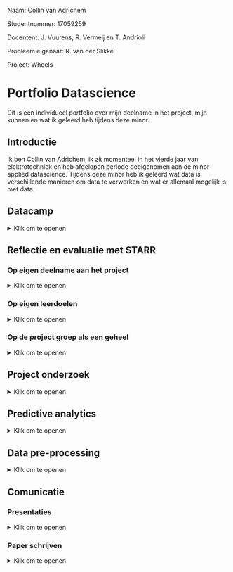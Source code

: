 Naam: Collin van Adrichem

Studentnummer: 17059259

Docentent: J. Vuurens, R. Vermeij en T. Andrioli

Probleem eigenaar: R. van der Slikke

Project: Wheels

# Portfolio Datascience
Dit is een individueel portfolio over mijn deelname in het project, mijn kunnen en wat ik geleerd heb tijdens deze minor.

## Introductie
Ik ben Collin van Adrichem, ik zit momenteel in het vierde jaar van elektrotechniek en heb afgelopen periode deelgenomen aan de minor applied datascience. Tijdens deze minor heb ik geleerd wat data is, verschillende manieren om data te verwerken en wat er allemaal mogelijk is met data. 
## Datacamp

<details>
  <summary>Klik om te openen</summary>
  
  Gedurende deze minor stond de programeertaal Phyton centraal. Om deze taal meer onder de knie te krijgen heeft iedereen tijdens de minor een online cursussen phyton coderen   gevolgd via Datacamp. Bij deze cursus stonden de volgende onderwerpen centraal: het omgaan met panda dataframes, het visualiseren van data, data preparation en het toepassen en valideren van verschillende machine learning modellen.
  
  Ik had redelijk wat moeite met deze cursussen phyton. Coderen is nooit mijn sterkste kant geweest toch vind ik het erg interresant en wil ik er graag beter in worden. Ondanks dat het mij wat extra tijd gekost heeft heb ik toch alle Datacamp cursussen af kunnen ronden. Door deze cursussen heb ik veel geleerd over werken met datasets en het implementeren van verschillende modellen als KNN, Decision Tree en RFC in phyton. Mijn bewijs van het afronden van mij cursussen is te vinden via deze link: [Datacamp](Datacamp/Datacamp_bewijs.JPG)
  
</details>

## Reflectie en evaluatie met STARR

### Op eigen deelname aan het project
<details>
  <summary>Klik om te openen</summary>
  
| | |
| :---:   | :-: |
| Situatie | Tijdens de minor Applied data science was ik onderdeel van de Project Wheels groep. Dit project ging over, hoe IMU data gebruikt kan worden bij verschillende rolstoel basketbal bewegingen. |
| Taak | Tijdens dit project wilde ik veel inzet tonen en een goede bijdrage leveren aan het eind product. Tegelijkertijd wilde ik meer leren over machine learning  en mijn kennis die ik opgedaan heb in mijn voor opleiding toepassen en delen met de rest van de groep. |
| Actie | Mijn sterke kanten zijn documentatie en communicatie. Deze taken heb ik dan ook redelijk snel op mij genomen. Al het contact met de docenten en de probleem eigenaar ging via mij en ik was de eind verantwoordelijke voor het plan van aanpak en de research paper. Programmeren is een van mijn mindersterke punten en ik had deze minor dan ook gekozen om hier meer ervaring mee te krijgen en meer over te leren. Terwijl ik bezig was met het volgen dan de Datacamp cursussen, heb ik gelijk mijn kennis toe kunnen passen op diverse machine learning modellen |
| Resultaat | Tijdens dit project zijn er onder mijn toezien 2 mooie documenten uitgebracht. Aan het begin van het project was dit een plan van aanpak om ons zelf, de docenten en de probleem eigenaar een duidelijk beeld te schetsen van hoe onze aanpak er uit gaat zien en wat wij aan het eind van dit project op willen leveren. Aan het eind van dit project is er een mooie duidelijke en compacte research paper opgeleverd. Ik heb van deze research paper het template gemaakt en heb bijna heel versie 0.5 geschreven(zie hoofdstuk communicatie/paperschrijven). En heb een grote bijdrage gedaan aan versie 1 wat de uit eindelijk ingeleverde versie is. Verder heb ik de complete Datacamp cursus afgerond, een grote bijdrage geleverd in het verbeteren van de dataset, in samenwerking met Daan het RFC model geschreven dat uiteindelijk opgeleverd wordt aan de probleem eigenaar en heb samen met Martijn een code geschreven die de “false positives” van 2 modellen. Deze code heeft er voor gezorgd dat onze dataset van 2.4% “true positives” voor sprints is uitgebreid is naar 17.1%. |
| Reflectie | Tijdens het project is het contact met de docenten goed verlopen. Ook heb ik veel bijdrage geleverd aan het schrijven van de documenten. Hierbij heb ik ook de stukken van medeleerlingen gecontroleerd en waar nodig feedback gegeven. Bij het coderen heb ik een redelijke bijdrage geleverd. Ik was zeker niet de beste codeur van mijn groepje maar heb een goede bijdrage geleverd aan het maken van de RFC en heb de dataset significant weten te verbeteren samen met de hulp van Martijn.|
  
</details>

### Op eigen leerdoelen
<details>
  <summary>Klik om te openen</summary>
  
  | | |
| :---:   | :-: |
| Situatie | Ik heb de minor Applied Data Science gekozen omdat ik machine learning erg interessant vind en hier graag meer over wilde leren. |
| Taak | Op mijn voor opleiding heb ik al meerdere vakken over programmeren gehad. Dit vind ik erg interessant maar ben ik helaas niet onwijs sterk in. Mijn doel bij deze minor was dan ook mijn programeer kennis verbreden en comfortabeler worden met het programmeren zelf. Ook wilde ik ook graag werken met en leren van met studenten met een andere studie achtergrond. |
| Actie | Tijdens deze minor werkte ik samen met 5 medestudenten, waarvan 4 een andere studie volgde dan ik. Tijdens dit project hebben we gewerkt met de scrum methode, ik had hier nog niet eerder mee gewerkt, gelukkig waren mijn team genoten al ervaren met deze methode, ik heb naast de les van Toni over het gebruik van scrum, dan ook veel geleerd van mijn project partners. Tijdens de minor heb ik  alle lessen over zowel machine learning als de andere onderwerpen gevolgd. En heb de geleerde informatie meteen toekunnen passen in het project. |
| Resultaat | Tijdens deze minor heb ik veel geleerd over machine learning en wat er allemaal mogelijk is met verschillende soorten data. Ook heb ik geleerd verschillende machine learning modellen te implementeren zoals de Decision tree en de Random Forest Classifier. Ik heb geleerd hoe je deze modellen moet tunen en hoe je deze kan gebruiken in combinatie met een complexe data set als IMU sensordata. Naast deze Applied Data Science dingen heb ik ook geleerd een project te plannen aan de hand van scrum. |
| Reflectie | Ik heb  veel geleerd van de minor zelf en het project dat hier parallel aan liep. Het was leuk om te zien hoe mensen met verschillende studie achtergronden dingen op een andere manier aanpakken. Wat het applied datascience onderdeel betreft, en dan met name het coderen, ik heb hier heel veel van geleerd. Ik weet nog steeds van mij zelf dat ik niet de beste ben ik coderen maar wordt er wel steeds behendiger in. Ik vind het erg interessant en wil er later ook zeker meer mee doen. Of dit betekend dat ik later de hele dag achter de computer wil zitten en machine learning programma’s wil schrijven weet ik nog niet. Ik denk dat ik dan liever leiding geef aan een groep programmeurs en hierbij dus de schakel tussen de klant en programmeur. Mocht dit de vervolgstap zijn die ik na mijn studie neem is de informatie die ik hier heb geleerd erg nuttig geweest. |
  
  
</details>

### Op de project groep als een geheel
<details>
  <summary>Klik om te openen</summary>
  
  | | |
| :---:   | :-: |
| Situatie | Gedurende deze minor heb ik met 4 mede studenten aan een project gewerkt. Het onderwerp van ons project was beweging detectie bij rolstoel basketbal. Wat dit onderwerp speciaal en extra interessant maakte, is de bijgeleverde dataset. Deze kwam namelijk van het Nederlandse paralympische dames team. Wij kregen de spelers data van 2 gespeelde wedstrijden op de paralympische spelen. Dit jaar heeft het team goud gehaald, dit hopen ze volgend jaar weer te doen, en dit project kan hun daar bij helpen. |
| Taak | Het doel van dit project is: Detecteer specifieke rolstoel basketbal bewegingen uit IMU sensor data met behulp van machine learning. Om het beste eind resultaat neer te kunnen zetten moest de groep goed samen werken en gebruik maken van iedereens sterke punten. Een voordeel was dat we met een heel gevarieerde groep waren en iedereen op een andere manier naar problemen keek en ze op een andere manier aanpakte, hierin hebben we erg veel van elkaar kunnen leren.  |
| Actie | Om het project in goede banen te leiden hebben we als eerst een plan van aanpak opgesteld. Voor de planning van het project hebben wij de scrum methode gebruikt, dit hield in dat we iedere ochtend om 9:30 startte met een daily stand up, hierbij vertelde iedereen wat ze de dag ervoor gedaan hadden, waar ze vandaag aan gaan werken en of ze ergens op vast liepen. Ook werkte we met sprints van 2 weken met aan het eind een retrospective waarin we het proces van de afgelopen week beoordeelde. In het begin werd de groep opgesplitst in een data onderzoek groep en een machine learning onderzoek groep. Nadat we genoeg informatie vergaard hadden en met elkaar gedeeld hadden ging iedereen individueel en als groep samen werken aan het uiteindelijke model dat opgeleverd is. Alle bevindingen over de Dataset en de uiteindelijk gebruikte machine learning modellen zijn terug te vinden in de research paper. |
| Resultaat | Het gemaakte plan van aanpak heeft ons en onze probleem eigenaar geholpen een beeld te krijgen van hoe we dit project willen aanpakken en wat dit project op gaat leveren. Voor de planning van het project hebben wij scrum gebruikt, dit gaf iedereen een duidelijk beeld van wat iedereen gedaan heeft, wat iedereen aan het doen was en of iemand ergens op vast liep. De retrospective aan het eind van iedere sprint hielp ons bij het verbeteren van ons groepsproces en eigen proces. Uit eindelijk heeft dit project 2 machine learning modellen opgeleverd, die sprints kunnen detecteren uit IMU sensor data. Ook hebben we een programma geschreven dat de resultaten van 2 modellen kan vergelijken en op deze manier de dataset kan verbeteren. Al deze resultaten zijn gedocumenteerd in de research paper en onze persoonlijke portfolio’s. |
| Reflectie | De project groep werkte onwijs goed samen, wanneer iemand vast liep stond iedereen in de rij om deze persoon te helpen. Deze behulpzaamheid zorgde ervoor dat iedereen het gehele project zijn motivatie behield, wat dan op zijn beurt de werksfeer verbeterde. Wat ook zeker hielp is dat we met de project groep ook non project gerelateerde activiteiten deden dit schepte echt een band. Echter waren er ook een paar problemen waar we tegen aan liepen. Zo hadden we in de eerste 10 weken een 6e team genoot, al snel viel op dat deze persoon aanzienlijk minder deed dan de rest. We hebben als project groep op vele manieren geprobeerd om deze persoon te stimuleren om meer te werken, helaas had dit weinig succes. Deze persoon heeft uiteindelijk wegens privé omstandigheden besloten om te stoppen met de minor. Het laatste probleem waar we af en toe tegen aan liepen was dat 2 team genoten een redelijk sterke mening hadden. Hierdoor ontstonden soms discussies waarbij beide leden langs elkaar heen praatte. Dit probleem werd snel opgelost door de andere team genoten, door beide kanten in 1 zin hun mening uit te laten leggen begrepen de twee leden elkaar een stuk beter en werd er ook aandachtiger naar elkaar geluisterd. Deze project groep was een van de fijnste project groepen waarmee ik samen heb gewerkt. Iedereen had andere talenten en wist deze ook goed te gebruiken, hierdoor vormde we een erg sterk team en hebben we een mooi eind resultaat neer weten te zetten.   | 
  
</details>

## Project onderzoek


<details>
  <summary>Klik om te openen</summary>
  
  
### Defenitie van opdracht
  
Fitness trackers en health apps worden steeds populairder onder de sporters. Iedere dag je hoeveelheid stappen bijhouden of kijken hoeveel calorieën je hebt verbrand tijdens een workout. Deze trackers worden veel al gebruikt bij hardlopen en wielrennen, maar ook bij sporten als rugby, voetbal en hockey. Bij al deze sporten geeft de tracker een duidelijk beeld over de prestaties van de gebruiker. Helaas zijn bijna alle trackers gemaakt voor non rolstoel gebruikers. Aangezien ze bijna allemaal gebaseerd zijn op het tellen van stappen. Maar zoals een rolstoel athleet in een onderzoek zei "But, I don't take steps". Misschien bied het gebruik van IMU sensors in combinatie met machinelearning een uitkomst voor hun. Dit is exact waar ons project zich op focust

Voor ons project zullen wij ons gaan focussen op het detecteren van bewegingen in rolstoelbasketbal met behulp van IMU opnames. Om voor ons zelf een duidelijk beeld te schetsen waar wij heen willen met dit project, hebben wij een plan van aanpak geschreven. Zie [Plan van Aanpak](Documentatie/Planofapproach.pdf). Hierin heb ik onderandere de onderzoeks vraag met deelvragen bedacht en opgesteld. Deze luiden als volgt:

- How can IMU data be used to identify wheelchair basketball-specific movements?
    - Which form of data processing will be used?
    - Which specific movements can be detected?
    - Which sensor data is used for each movement?
    - Can movements be used to predict fatigue?
    - Can movements be used to detect overload? These sub question will help us to get an answer to the main research question.

### Evaluatie

  In de loop van het project kwamen we er toch achter dat we niet genoeg tijd zouden hebben om alle subquestions te kunnen beantwoorden. Daarom hebben we besloten om de onderzoeksvraag en deelvragen aan te passen voor de research paper. Dit resulteerde in de volgende onderzoeks- en deel vragen:
  
- Can an RFC and a RNN be used to classify sprints in partially defined IMU recordings?
    - Which form of data processing will be used?
    - Which sensor data is used to detect a sprint?

  Deze vragen worden duidelijk beantwoord in onze [research paper](Documentatie/Research_Paper_Project_Wheels_V1.pdf). Maar dit is maar een deel van wat er allemaal mogelijk is met machine learning in combinatie met IMU sensor data. Ons onderzoek is compleet gefocust geweest op het detecteren van sprints, maar ons machine learning model zou ook andere eenvoudige bewegingen als rotaties en botsingen kunnen detecteren. Maar voor dit mogelijk is, zal net als bij de sprints, de data set uitgebreid moeten worden met meer positive data punten van deze bewegingen. Wanneer ook deze bewegingen gedetecteerd kunnen worden is het zelfs mogelijk om deze te combineren om complexere bewegingen in het spel te vinden. Zoals bijvoorbeeld de combinatie van rotaties en sprints om te bepalen of er aangevallen of verdedigd wordt. Maar dingen als vermoeitheid of uitputting kunnen voorspeld worden aan de hand van de afname van de hoeveelheid sprints en de afname in sprint topsnelheid. Dit kan trainers en coaches helpen bij het zien wanneer een speler gewisseld moet worden.
  
  Naast dieper in de sport wereld gaan met deze techniek van beweging detectie, kan het ook gebruikt worden op medisch gebied. Door de dagelijkse beweging van een patient in een rolstoel bij te houden, kan de gezondheid en het herstel van deze patient bijgehouden worden. Zo zijn er meerdere doeleinde waarin dit onderzoek als goede basis kan dienen. Wij hopen dan ook als project groep, dat iemand het stokje van ons overneemt en door gaat met een van deze ideeën.
  
  ### Conclusies
  
  TIjdens dit project is er onderzoek gedaan naar hoe machinelearning sprints kan detecteren uit deels gedefinieerde IMU sensor data. Tijdens dit onderzoek zijn meerdere modellen gebouwd, toegepast en getest. Na het testen van alle modellen bleek dat de RFC en de RNN het best gebruikt kunnen worden bij het classificeren van sprints. Tijdens dit project bleek dat de deels gedefinieerde sensor data wel voor wat problemen zorgde. Deze dataset is dan ook uitgebreid met meer positieve datapunten toe tevoegen. Deze datapunten zijn gevonden door de false positives van de RNN en de RFC te vergelijken met elkaar en met de video om er achter te komen of deze eigenlijk true positives zijn. Met deze techniek is de dataset uitgebreid van maar 2.3% positieve datapunten voor sprints naar 17.1%. Door deze verbeterde dataset, kon het RFC model 90.4% van alle getagde sprints met een precisie van 89% detecteren in de train/valideer dataset [RFC speler A](Models/RandomForrestCLassifier_sprint_detection.ipynb). Om zeker te zijn dat het model werkte, is het model ook gevoed met een compleet onbekende test set [RFC speler B](Models/RandomForrestCLassifier_Player8.ipynb) [Visualisering van sprints speler B](. Het RFC model kon sprints uit deze dataset detecteren met een precisie van 91.67%. De recall is onbekend aangezien deze dataset ongedefinieerd was. Dit resultaat bewijst dat het mogelijk is om sprints te classificeren uit deels gedefinieerde IMU sensor data met een RFC en een RNN.
  
  ### Planning
  
  Tijdens het hele project is er gebruikt gemaakt van scrum in Azure devops, zie https://dev.azure.com/Wheeeeeeeeeeeeeeels/wheels/_boards/board/t/wheels%20Team/Stories_m_. Iedere dag werd de dag gestart om 9:30 met een stand-up meeting, hier werd besproken wat iedereen de dag er voor gedaan had, of er nog complicaties opgetreden waren en wat ze vandaag gaan doen. Dit zorgde er voor dat iedereen up to date was met waar de rest mee bezig was en gaf een makkelijk instap moment om om hulp te vragen als je ergens tegen aan liep. Gedurende het hele project werkte we met sprints van 2 weken. Aan het eind van deze twee weken hadden we een retrospective en plande we wat er de volgende sprint gedaan moest worden. Tijdens deze retrospective bespraken we wat we wilde behouden, waarmee we wilde stoppen en wat we wilde verbeteren in het process van ons project. Bij het plannen van de volgende sprint maakte we gezamelijk de userstories en gebruikte we "scrum poker" om samen te bepalen hoeveel werk iedere userstory is. Het besluit van het gebruiken van scrum poker is genomen nadat we het idee hadden dat niet iedereen even veel werk verrichte. Voor het plannen van de internal en external presentations hadden wij een rouleringssysteem waarbij iedereen minimaal 2 keer aan de beurt was.

  
</details>




## Predictive analytics
<details>
  <summary>Klik om te openen</summary>
  
  ### Model selecteren

  #### Decision Tree
  
  De verkregen datasets voor het project wheels bestond uit deels verwerkte IMU (Inertial Measurement Unit) data. Dit deels verwerkte houd in dat er features waren met raw sensor data maar ook een aantal al berekende features zoals bijvoorbeeld acceleration en rotation angle. Tijdens mijn onderzoek naar een geschikt model ben ik opzoek gegaan naar papers die IMU data verwerkte met gebruik van de voor mij en de project groep al bekende machine learning modellen, destijds K nearest neighbors Decision tree, SVM logistic regresion:
  https://ieeexplore.ieee.org/abstract/document/8646253. Deze paper classifiseerd bewegingen van een exoskelet door middel van een Decision Tree. 
  https://ieeexplore.ieee.org/abstract/document/8323826. Deze paperclassifiseerd IMU data door middel van machine learning. In deze paper vergelijken ze, statistical technique, SVM en decision tree. uit deze vergelijking blijkt dat de Decision Tree het beste gebruikt kan worden voor het classificeren van IMU data.
  
  #### Random Forest Classifier (RFC)
  
 Na het ontwerpen en tunen van de Decision Tree waren we als groep nog niet tevreden met het resultaat dus besloten we verder te zoeken. op dit moment stuite wij op onderzoeken over RFC en zijn hier dieper op in gegaan.  
  https://ieeexplore.ieee.org/abstract/document/7962153	Deze paper vergelijkt de Decision Tree met de RFC. Hier uit komt naar voren dat de decision tree erg sterk is bij het classificeren van patronen maar ook snel overfit bij en grote dataset. Door een RFC te gebruiken, wat in feite "een bos van decision trees" is behoud je het sterke classificeren maar voorkom je het overfitten door de dataset te verdelen over meedere Decision Trees.
  https://ieeexplore.ieee.org/abstract/document/9393014. Deze paper vergelijkt traditionele manieren van beweging detectie met het gebruik van een RFC. Op vele aspecten wint de RFC van de traditionele technieken.
  Gezien de grote van de data set en de veel belovende onderzoeken heb ik besloten om de RFC uit te werken en te tunen.
  
  #### Conclusie
  
  Uit onderzoek blijkt dat beide modellen worden veel gebruikt in het herkennnen en classifiseren van van bewegingen uit IMU sensor data. Gezien Mijn dataset ook uit IMU sensor data bestaat, heb ik belsoten om beide modellen te bouwen en te tunen. Om er achter te komen welk model het beste werkte voor mijn dataset heb ik ze vergeleken op accuracy, precision en recall.
  
  ### Model configureren
  
  #### Decision Tree
  
  Na dat ik het besluit genomen had om de Decision Tree te gaan gebruiken moest deze geprogrameerd worden. Gelukkig hadden we net uitleg over dit model gehad in de les en was er redelijk veel over te vinden online. Na het een en ander geprobeerd te hebben heb ik de volgende code geschreven: [Decision Tree](Models/Decision_tree_sprint_detection.ipynb). Dit model ontvangt de dataset in chunks van 1 seconde met een overlapping van 0.5 seconde. Deze waarden zijn gekozen gezien sprints nooit korter dan 1 seconde duren. Deze waarden staan vast voor alle modellen die gemaakt worden voor dit project. Op deze manier zijn de modellen eenvoudig met elkaar te vergelijken. Dit model bepaalt dus iedere seconde of er gesprint wordt of niet.
  
  #### Random Forest Classifier (RFC)
  
  Gezien de Decision Tree niet de gewenste resultaten liet zien is de RFC geprogrameerd. Deze liet bij de eerste versie al veel belovende resultaten zien dus ben ik verder gegaan met het uitbreiden en tunen van dit model en hebben we als groep besloten de Decision tree te laten voor wat het was. Ook dit model ontvangt de dataset in chunks van 1 seconde met een overlap van 0.5 seconde. De basis code was uitgebreid door Daan zijn data preparator, die automatisch alle features door geeft als max of mean waarde en de door mij toegevoegde quarter split, die er voor zorgt dat alleen de data die terug te vinden is in de video in het model gestopt wordt. De uiteindelijke code die dit is de uiteindelijke code die dit opleverde: [RFC speler A](Models/RandomForrestCLassifier_Player15.ipynb) en [RFC speler B](Models/RandomForrestCLassifier_Player8.ipynb). Dit is ook het uiteindelijke model dat opgeleverd wordt aan de probleem eigenaar.
  
  ### Model trainen
  
  Ik heb zowel de Decision Tree als de RFC getrained met de dataset van 1 gekozen speler die de rest van de projectgroep ook gebruikt om resultaten te kunnen vergelijken. Ik had de dataset in 2 delen opgesplitst een train en een valideer onderdeel. In het begin van de train fase was de dataset verdeeld in 80% train en 20% valideer. Nadat besloten was dat we alleen nog verder zouden gaan met de RFC en ik de quartersplit functie gebouwd had, is de dataset opgedeeld in 75% train en 25% valideer. Dit was een stuk logischer en eenvoudiger gezien de quarter split functie de data al opdeeld in de vier gespeelde kwarten van de wedstrijd. Tijdens het trainen van de modellen is gridsearch gebruikt om de beste hyper parameters bij de gekozen features te vinden, daarbij is de variance tussen de accuracy van de training en valideer set zo laag mogelijk gehouden om overfitting te voorkomen.
  
  ### Evalueer model
  
  na het trainen van de modellen moesten de resultaten geëvalueerd worden. Helaas zaten hier wel nog wat haken en ogen aan. De verkregen dataset was namelijk niet compleet. Niet alle sprints waren getagged namelijk. Dit betekende dat de modellen niet op de standaard manier geëvalueerd konden worden. Daarom had martijn de volgende code geschreven: [Positives Visualization](Data Visualisatie/Machine_Learning_Control_With_all_data.ipynb). Deze code visualiseerd alle positives (true en false) in grafieken. Vervolgens heb ik deze grafieken vergeleken met de video data om te bepalen of de grafiek een sprint weergaf of niet. indien dit het geval was heb ik in de code de begin en eind tijd van de sprint aan gegeven, was er geen sprint in de grafiek gaf ik een 'NaN' door in de code. Wanneer alle grafieken behandeld waren voegde de code de nieuw gevonden sprints toe aan de dataset. Dit proces heb ik 6 keer herhaald.
  Voor het evalueren van de modellen was de recall het belangrijkste van deze variabele wist ik zeker dat deze correct was. Voor beide modellen heb ik een confusion matrices gemaakt van de resultaten van de valideer dataset. Deze confusion matrices gebruikte ik om vervolgens de modellen met elkaar te vergelijken. Hier onder vind u een tabel met daarin de accuracy, precision en recall score voor het detecteren van sprints:
  
| Models | Recall  | Precision  | Accuracy |
| :---:   | :-: | :-: | :-: |
| Decision Tree | 0.92 | 0.51| 0.91 |
| RFC | 0.98 | 0.94| 0.96 |
  
  In de tabel hierboven is duidelijk te zien dat de RFC een stuk beter werkt dan de decision tree. Daarom heb ik gekozen om verder te gaan met dit model en deze met de RNN van martijn te gaan vergelijken.
  
 
  ### Model uitkomst visualiseren
  
  Om de uitkomst van de modellen duidelijk in beeld te krijgen is er bij beide modellen een confusion matrix geplot en de accuracy, precision en recall score geprint zie [Decision Tree](Models/Decision_tree_sprint_detection.ipynb) en [RFC](Models/RandomForrestCLassifier_sprint_detection.ipynb).

</details>

## Data pre-processing

<details>
  <summary>Klik om te openen</summary>
  
  ### Data verkenning
  
  Om een beter idee te krijgen hoe ik dit project aan ging pakken, moest er niet alleen onderzoek gedaan worden naar de verschillende beschikbare modellen, maar ook de verkregen data en op welke manier deze data gebruikt kan worden. Voor dit project waren 24 unike datasets beschikbaar gesteld. Deze datasets komen van 2 gespeelde wedstrijden door 12 verschillende spelers. Iedere dataset bestaat uit sensordata van 2 IMU sensoren op een rolstoel, een op het frame en een op het wiel. Naast deze sensor data kregen we ook de video's van de gespeelde wedstrijden en een appart document met getagde acties aan de hand van deze video. Om een duidlijk beeld te krijgen van wat de sensordata precies betekende moest deze data eerst gesynchroniseerd worden met de getagde acties uit de video. Voor het synchroniseren hebben we gekeken naar de start en stop tijdstippen van de kwarten van de wedstrijd. Deze waren redelijk snel gevonden, gezien iedereen hierbij voor een langere tijd stil staat was dit redelijk eenvoudig te vinden in de sensordata. Dit hebben we gezamelijk als groep gedaan.
  
  Terwijl de groep bezig was met het synchroniseren van de data met de getagde acties heeft Martijn een code geschreven die de sensordata visualiseerd in grafieken. Deze code hielp ons bij het begrijpen van de getagde acties. Zo kwam ik er achter dat sprints het beste zichtbaar waren bij WheelRotationalSpeedX. Het maken van bochten was juist het beste zichtbaar bij FrameRotationalSpeedZ. De actie botsen bestond uit een hoge wielsnelheid die abrubt stopte en vaak zelfs een stukje de andere kant op rolt (in de grafiek naar negatief gaat). Met deze informatie stelde ik hypothese  dat WheelRotationalSpeedX het beste werkt voor het detecteren van botsingen. Uiteindelijk is Jake verder gegaan met het uitwerken van deze hypothese helaas is door tijdsdruk deze hypothese niet vergenoeg uitgewerkt om een conclusie te kunnen trekken.
  
  ### Data Cleansing
 Voor de dataset gebruikt kon worden moest deze opgeschoond worden. De data bevatte namelijk een aantal 'NaN' waardes. Deze waardes waren redelijk eenvoudig omgezet naar 0 door middel van de ".fillna(0)" functie, zie [Decision Tree](Models/Decision_tree_sprint_detection.ipynb) code (de dataset die door het model geoutput werd, is gebruikt als input om het model te trainen, hierdoor was de ".fillna(0)" overbodig geworden). Tijdens het valideren van de data bleek al snel dat de IMU sensor langer bewegingen heeft opgenomen dan op de video te zien was. gelukkig hadden we bij het verkennen van de data al vast gesteld wat de begin en eind tijden van de gespeelde kwarten van de wedstrijd waren. Dit probleem hadden we dus al aan zien komen. Om dit op te lossen is de quartersplit functie toegevoegd aan de [RFC speler A](Models/RandomForrestCLassifier_sprint_detection.ipynb). 
  
  ### Data preparation
  Een groot probleem tijdens dit project was het tekort aan getagde "True Positives" voor sprints. Dit zorgde voor veel incorrecte "false positive". Om de dataset uit te breiden heb ik in eerste instantie alle "false positive" met de hand beoordeeld, door de grafieken met de video te vergelijken. Dit koste erg veel tijd. Toen er eenmaal 2 goed werkende modellen waren (de RNN en de RFC), heb ik samen met Martijn een code geschreven die de "false positives" van deze twee modellen vergelijkt om te kijken of het wel echt een "false positive" is, zie  [vergelijking van "false positives"](Models/Compare_sprint_models.ipynb). Onze theorie was dat als beide modellen van de zelde timestamp zeggen dat iets een "false positive" is dit eigenlijk een true positive moet zijn. Om te checken of onze theorie klopte hebben wij een aantal van deze timestamps terug gezocht in de video, hieruit bleek dat wij inderdaad gelijk hadden. Met deze techniek hebben wij de dataset verbeterd van 2.4% getagde sprints naar 17.1% getagde sprints.
  
  ### Data uitleg
  De verkregen dataset bestaat uit opnames van 2 IMU sensoren die over 3 assen rotaties meten (XYZ). Dit resulteerde in 6 features raw data. De dataset was verder nog uitgebreid met een aantal features, deze features waren berekende waarden met als basis de 6 raw data features. Deze berekende features waren dingen als "Frame acceleration", "Frame angle" en "Time line". In totaal bevatte de dataset 16 features die gebruikt konden worden om verschillende bewegingen te detecteren. De complete dataset had een sample frequentie van 100Hz.
  Naast deze dataset van sensordata ontvingen wij ook een dataset met verschillende getagde acties. Deze acties zijn met de hand getagd door iemand die de video van de wedstrijd bekeken had. Ook ontvingen wij de video's waar de getagde data en de sensor data vandaan kwam. De combinatie van deze 3 vormen van data moesten wij dit project gebruiken.
  
</details>

## Comunicatie

### Presentaties
<details>
  <summary>Klik om te openen</summary>
  Tijdens deze minor heb ik meerdere presentaties gemaakt en gegeven. Bij deze presentaties lieten wij als projectgroep onze resultaten zien en blikte we vooruit op de toekomst. Ook gebruikte wij deze presentaties om vragen te stellen aan medestudenten als we ergens op vast liepen. de links naar mijn presentaties staan hier onder:
  
  [Internal1](presentaties/Internal_presentation_1.pdf)
  
  [External1](presentaties/External_presentation_1.pdf)
  
  [External2](presentaties/External_presentation_2.pdf)
  
</details>

### Paper schrijven
<details>
  <summary>Klik om te openen</summary>
  
  Voor dit onderdeel heb ik veel werk geleverd. Voor de research paper heb ik de volgende dingen gedaan:
  
  - Het template gemaakt met hierbij een korte beschrijving wat er in de hoofdstukken moet komen.
  - Voor [versie 0.5](Documentatie/Research_Paper_Project_Wheels_V0.5.pdf) 
    - De data set beschreven.
    - Random Forest Clasifier beschreven, Decision Tree beschreven, Recurrent Neural Network beschreven.
    - Het valideer onderdeel beschreven.
  - Voor [versie 1](Documentatie/Research_Paper_Project_Wheels_V1.pdf)
    - zijn mijn stukken uit versie 0.5 verder uitgebreid door medestudenten
    - de abstract beschreven
    - de introductie geschreven
    - de Dataset beschreven
    - een deel van de discussion geschreven
  
</details>
